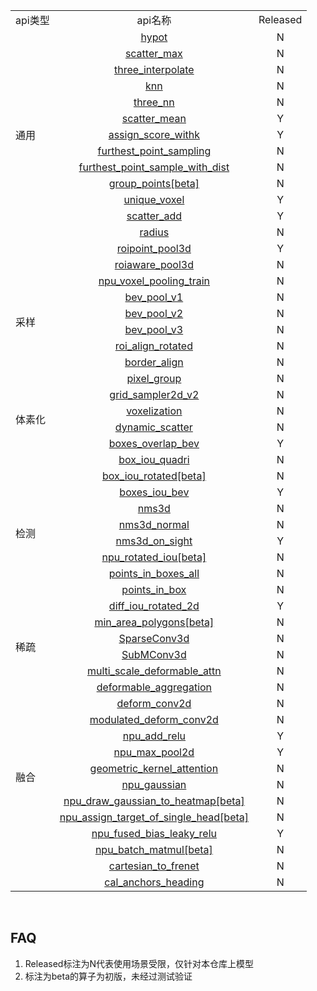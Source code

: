 <table align=center>
    <tr>
        <td align=center>api类型</td>
        <td align=center>api名称</td>
        <td align=center>Released</td>
    </tr>
    <tr>
        <td rowspan=13>通用</td>
        <td align=center><a href=./context/hypot.md>hypot</a></td>
        <td align=center>N</td>
    </tr>
    <tr>
        <td align=center><a href=./context/scatter_max.md>scatter_max</a></td>
        <td align=center>N</td>
    </tr>
    <tr>
        <td align=center><a href=./context/three_interpolate.md>three_interpolate</a></td>
        <td align=center>N</td>
    </tr>
    <tr>
        <td align=center><a href=./context/knn.md>knn</a></td>
        <td align=center>N</td>
    </tr>
    <tr>
        <td align=center><a href=./context/three_nn.md>three_nn</a></td>
        <td align=center>N</td>
    </tr>
    <tr>
        <td align=center><a href=./context/scatter_mean.md>scatter_mean</a></td>
        <td align=center>Y</td>
    </tr>
    <tr>
        <td align=center><a href=./context/assign_score_withk.md>assign_score_withk</a></td>
        <td align=center>Y</td>
    </tr>
    <tr>
        <td align=center><a href=./context/furthest_point_sampling.md>furthest_point_sampling</a></td>
        <td align=center>N</td>
    </tr>
    <tr>
        <td align=center><a href=./context/furthest_point_sample_with_dist.md>furthest_point_sample_with_dist</a></td>
        <td align=center>N</td>
    </tr>
    <tr>
        <td align=center><a href=./context/group_points[beta].md>group_points[beta]</a></td>
        <td align=center>N</td>
    </tr>
    <tr>
        <td align=center><a href=./context/unique_voxel.md>unique_voxel</a></td>
        <td align=center>Y</td>
    </tr>
    <tr>
        <td align=center><a href=./context/scatter_add.md>scatter_add</a></td>
        <td align=center>Y</td>
    </tr>
    <tr>
        <td align=center><a href=./context/radius.md>radius</a></td>
        <td align=center>N</td>
    </tr>
    <tr>
        <td rowspan=10>采样</td>
        <td align=center><a href=./context/roipoint_pool3d.md>roipoint_pool3d</a></td>
        <td align=center>Y</td>
    </tr>
    <tr>
        <td align=center><a href=./context/roiaware_pool3d.md>roiaware_pool3d</a></td>
        <td align=center>N</td>
    </tr>
    <tr>
        <td align=center><a href=./context/npu_voxel_pooling_train.md>npu_voxel_pooling_train</a></td>
        <td align=center>N</td>
    </tr>
    <tr>
        <td align=center><a href=./context/bev_pool_v1.md>bev_pool_v1</a></td>
        <td align=center>N</td>
    </tr>
    <tr>
        <td align=center><a href=./context/bev_pool_v2.md>bev_pool_v2</a></td>
        <td align=center>N</td>
    </tr>
    <tr>
        <td align=center><a href=./context/bev_pool_v3.md>bev_pool_v3</a></td>
        <td align=center>N</td>
    </tr>
    <tr>
        <td align=center><a href=./context/roi_align_rotated.md>roi_align_rotated</a></td>
        <td align=center>N</td>
    </tr>
    <tr>
        <td align=center><a href=./context/border_align.md>border_align</a></td>
        <td align=center>N</td>
    </tr>
    <tr>
        <td align=center><a href=./context/pixel_group.md>pixel_group</a></td>
        <td align=center>N</td>
    </tr>
    <tr>
        <td align=center><a href=./context/grid_sampler2d_v2.md>grid_sampler2d_v2</a></td>
        <td align=center>N</td>
    </tr>
    <tr>
        <td rowspan=2>体素化</td>
        <td align=center><a href=./context/voxelization.md>voxelization</a></td>
        <td align=center>N</td>
    </tr>
    <tr>
        <td align=center><a href=./context/dynamic_scatter.md>dynamic_scatter</a></td>
        <td align=center>N</td>
    </tr>
    <tr>
        <td rowspan=12>检测</td>
        <td align=center><a href=./context/boxes_overlap_bev.md>boxes_overlap_bev</a></td>
        <td align=center>Y</td>
    </tr>
    <tr>
        <td align=center><a href=./context/box_iou_quadri.md>box_iou_quadri</a></td>
        <td align=center>N</td>
    </tr>
    <tr>
        <td align=center><a href=./context/box_iou_rotated[beta].md>box_iou_rotated[beta]</a></td>
        <td align=center>N</td>
    </tr>
    <tr>
        <td align=center><a href=./context/boxes_iou_bev.md>boxes_iou_bev</a></td>
        <td align=center>Y</td>
    </tr>
    <tr>
        <td align=center><a href=./context/nms3d.md>nms3d</a></td>
        <td align=center>N</td>
    </tr>
    <tr>
        <td align=center><a href=./context/nms3d_normal.md>nms3d_normal</a></td>
        <td align=center>N</td>
    </tr>
    <tr>
        <td align=center><a href=./context/nms3d_on_sight.md>nms3d_on_sight</a></td>
        <td align=center>Y</td>
    </tr>
    <tr>
        <td align=center><a href=./context/npu_rotated_iou[beta].md>npu_rotated_iou[beta]</a></td>
        <td align=center>N</td>
    </tr>
    <tr>
        <td align=center><a href=./context/points_in_boxes_all.md>points_in_boxes_all</a></td>
        <td align=center>N</td>
    </tr>
    <tr>
        <td align=center><a href=./context/points_in_box.md>points_in_box</a></td>
        <td align=center>N</td>
    </tr>
    <tr>
        <td align=center><a href=./context/diff_iou_rotated_2d.md>diff_iou_rotated_2d</a></td>
        <td align=center>Y</td>
    </tr>
    <tr>
        <td align=center><a href=./context/min_area_polygons[beta].md>min_area_polygons[beta]</a></td>
        <td align=center>N</td>
    </tr>
    <tr>
        <td rowspan=2>稀疏</td>
        <td align=center><a href=./context/SparseConv3d.md>SparseConv3d</a></td>
        <td align=center>N</td>
    </tr>
    <tr>
        <td align=center><a href=./context/SubMConv3d.md>SubMConv3d</a></td>
        <td align=center>N</td>
    </tr>
    <tr>
        <td rowspan=14>融合</td>
        <td align=center><a href=./context/multi_scale_deformable_attn.md>multi_scale_deformable_attn</a></td>
        <td align=center>N</td>
    </tr>
    <tr>
        <td align=center><a href=./context/deformable_aggregation.md>deformable_aggregation</a></td>
        <td align=center>N</td>
    </tr>
    <tr>
        <td align=center><a href=./context/deform_conv2d.md>deform_conv2d</a></td>
        <td align=center>N</td>
    </tr>
    <tr>
        <td align=center><a href=./context/modulated_deform_conv2d.md>modulated_deform_conv2d</a></td>
        <td align=center>N</td>
    </tr>
    <tr>
        <td align=center><a href=./context/npu_add_relu.md>npu_add_relu</a></td>
        <td align=center>Y</td>
    </tr>
    <tr>
        <td align=center><a href=./context/npu_max_pool2d.md>npu_max_pool2d</a></td>
        <td align=center>Y</td>
    </tr>
    <tr>
        <td align=center><a href=./context/geometric_kernel_attention.md>geometric_kernel_attention</a></td>
        <td align=center>N</td>
    </tr>
    <tr>
        <td align=center><a href=./context/npu_gaussian.md>npu_gaussian</a></td>
        <td align=center>N</td>
    </tr>
    <tr>
        <td align=center><a href=./context/npu_draw_gaussian_to_heatmap[beta].md>npu_draw_gaussian_to_heatmap[beta]</a></td>
        <td align=center>N</td>
    </tr>
    <tr>
        <td align=center><a href=./context/npu_assign_target_of_single_head[beta].md>npu_assign_target_of_single_head[beta]</a></td>
        <td align=center>N</td>
    </tr>
    <tr>
        <td align=center><a href=./context/npu_fused_bias_leaky_relu.md>npu_fused_bias_leaky_relu</a></td>
        <td align=center>Y</td>
    </tr>
    <tr>
        <td align=center><a href=./context/npu_batch_matmul[beta].md>npu_batch_matmul[beta]</a></td>
        <td align=center>N</td>
    </tr>
    <tr>
        <td align=center><a href=./context/cartesian_to_frenet.md>cartesian_to_frenet</a></td>
        <td align=center>N</td>
    </tr>
    <tr>
        <td align=center><a href=./context/cal_anchors_heading.md>cal_anchors_heading</a></td>
        <td align=center>N</td>
    </tr>
</table>

</br>

## FAQ
1. Released标注为N代表使用场景受限，仅针对本仓库上模型
2. 标注为beta的算子为初版，未经过测试验证
